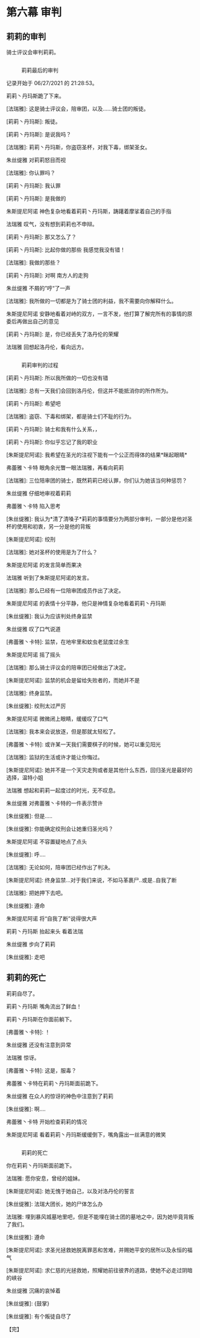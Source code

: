 # 第六幕 审判

## 莉莉的审判

骑士评议会审判莉莉。

<figure><img src="../../.gitbook/assets/莉莉最后的审判.jpg" alt=""><figcaption><p>莉莉最后的审判</p></figcaption></figure>

记录开始于 06/27/2021 的 21:28:53。

莉莉丶丹玛斯跪了下来。

\[法瑞雅]: 这是骑士评议会，陪审团，以及……骑士团的叛徒。

\[莉莉丶丹玛斯]: 叛徒。

\[莉莉丶丹玛斯]: 是说我吗？

\[法瑞雅]: 莉莉丶丹玛斯，你盗窃圣杯，对我下毒，绑架圣女。

朱丝缇雅 对莉莉怒目而视

\[法瑞雅]: 你认罪吗？

\[莉莉丶丹玛斯]: 我认罪

\[莉莉丶丹玛斯]: 是我做的

朱斯提尼阿诺 神色复杂地看着莉莉丶丹玛斯，踌躇着摩挲着自己的手指

法瑞雅 叹气，没有想到莉莉也不申辩。

\[莉莉丶丹玛斯]: 那又怎么了？

\[莉莉丶丹玛斯]: 比起你做的那些 我感觉我没有错！

\[法瑞雅]: 我做的那些？

\[莉莉丶丹玛斯]: 对啊 南方人的走狗

朱丝缇雅 不屑的”哼“了一声

\[法瑞雅]: 我所做的一切都是为了骑士团的利益，我不需要向你解释什么。

朱斯提尼阿诺 安静地看着对峙的双方，一言不发，他打算了解完所有的事情的原委后再做出自己的意见

\[莉莉丶丹玛斯]: 是，你已经丢失了洛丹伦的荣耀

法瑞雅 回想起洛丹伦，看向远方。

<figure><img src="../../.gitbook/assets/莉莉审判的过程.jpg" alt=""><figcaption><p>莉莉审判的过程</p></figcaption></figure>

\[莉莉丶丹玛斯]: 所以我所做的一切也没有错

\[法瑞雅]: 总有一天我们会回到洛丹伦，但这并不能抵消你的所作所为。

\[莉莉丶丹玛斯]: 希望吧

\[法瑞雅]: 盗窃、下毒和绑架，都是骑士们不耻的行为。

\[莉莉丶丹玛斯]: 骑士和我有什么关系，，

\[莉莉丶丹玛斯]: 你似乎忘记了我的职业

\[朱斯提尼阿诺]: 我希望在圣光的注视下能有一个公正而得体的结果\*眯起眼睛\*

弗蕾雅丶卡特 眼角余光瞥一眼法瑞雅，再看向莉莉

\[法瑞雅]: 三位陪审团的骑士，既然莉莉已经认罪，你们认为她该当何种惩罚？

朱丝缇雅 仔细地审视着莉莉

弗蕾雅丶卡特 陷入思考

\[朱丝缇雅]: 我认为\*清了清嗓子\*莉莉的事情要分为两部分审判，一部分是他对圣杯的使用和初衷，另一分是他的背叛

\[朱斯提尼阿诺]: 绞刑

\[法瑞雅]: 她对圣杯的使用是为了什么？

朱斯提尼阿诺 的发言简单而果决

法瑞雅 听到了朱斯提尼阿诺的发言。

\[法瑞雅]: 那么已经有一位陪审团成员作出了决定。



朱斯提尼阿诺 的表情十分平静，他只是神情复杂地看着莉莉丶丹玛斯

\[朱丝缇雅]: 我认为应该判处终身监禁

朱丝缇雅 叹了口气说道

\[弗蕾雅丶卡特]: 监禁，在地牢里和蚊虫老鼠度过余生

朱斯提尼阿诺 摇了摇头

\[法瑞雅]: 那么骑士评议会的陪审团已经做出了决定。

\[朱斯提尼阿诺]: 监禁的机会是留给失败者的，而她并不是

\[法瑞雅]: 终身监禁。

\[朱丝缇雅]: 绞刑太过严厉

朱斯提尼阿诺 微微闭上眼睛，缓缓叹了口气

\[法瑞雅]: 我本来会说放逐，但是那就太轻松了。

\[弗蕾雅丶卡特]: 或许某一天我们需要棋子的时候，她可以重见阳光

\[法瑞雅]: 监狱的生活或许才能让你悔过。

\[朱斯提尼阿诺]: 她并不是一个天灾走狗或者是其他什么东西，回归圣光是最好的选择，温特小姐

法瑞雅 想起和莉莉一起度过的时光，无不叹息。

朱丝缇雅 对弗蕾雅丶卡特的一件表示赞许

\[朱丝缇雅]: 但是.....

\[朱丝缇雅]: 你能确定绞刑会让她重归圣光吗？

朱斯提尼阿诺 不容置疑地点了点头

\[朱丝缇雅]: 呼....

\[法瑞雅]: 无论如何，陪审团已经作出了判决。

\[朱斯提尼阿诺]: 终身监禁...对于我们来说，不如马革裹尸..或是..自我了断

\[法瑞雅]: 把她押下去吧。

\[朱丝缇雅]: 遵命

朱斯提尼阿诺 将“自我了断”说得很大声

莉莉丶丹玛斯 抬起来头 看着法瑞

朱丝缇雅 步向了莉莉

\[朱丝缇雅]: 走吧

## 莉莉的死亡

莉莉自尽了。

莉莉丶丹玛斯 嘴角流出了鲜血！

莉莉丶丹玛斯在你面前躺下。

\[弗蕾雅丶卡特]: ！

朱丝缇雅 还没有注意到异常

法瑞雅 惊讶。

\[弗蕾雅丶卡特]: 这是，服毒？

弗蕾雅丶卡特在莉莉丶丹玛斯面前跪下。

朱丝缇雅 在众人的惊讶的神色中注意到了莉莉

\[朱丝缇雅]: 啊....

弗蕾雅丶卡特 开始检查莉莉的情况

朱斯提尼阿诺 看着莉莉丶丹玛斯缓缓倒下，嘴角露出一丝满意的微笑

<figure><img src="../../.gitbook/assets/莉莉的死亡.jpg" alt=""><figcaption><p>莉莉的死亡</p></figcaption></figure>

你在莉莉丶丹玛斯面前跪下。

法瑞雅: 愿你安息，曾经的姐妹。&#x20;

\[朱斯提尼阿诺]: 她无愧于她自己，以及对洛丹伦的誓言&#x20;

\[朱丝缇雅]: 法瑞大团长，她的尸体怎么办&#x20;

法瑞雅: 埋到暴风城墓地里吧，但是不能埋在骑士团的墓地之中，因为她毕竟背叛了我们。&#x20;

\[朱丝缇雅]: 遵命&#x20;

\[朱斯提尼阿诺]: 求圣光拯救她脱离罪恶和苦难，并赐她平安的居所以及永恒的福气&#x20;

\[朱斯提尼阿诺]: 求仁慈的光拯救她，照耀她前往彼界的道路，使她不必走过阴暗的峡谷&#x20;

朱丝缇雅 沉痛的哀悼着&#x20;

\[朱丝缇雅]: {鼓掌}&#x20;

\[朱丝缇雅]: 有个叛徒自尽了

【完】
